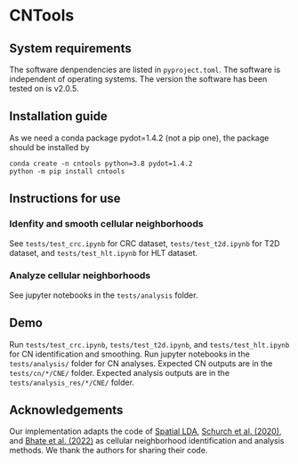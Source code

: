 # CNTools

## System requirements
The software denpendencies are listed in `pyproject.toml`. The software is independent of operating systems. The version the software has been tested on is v2.0.5.

## Installation guide
As we need a conda package pydot=1.4.2 (not a pip one), the package should be installed by
```
conda create -n cntools python=3.8 pydot=1.4.2
python -m pip install cntools
```

## Instructions for use

### Idenfity and smooth cellular neighborhoods
See `tests/test_crc.ipynb` for CRC dataset, `tests/test_t2d.ipynb` for T2D dataset, and `tests/test_hlt.ipynb` for HLT dataset.

### Analyze cellular neighborhoods
See jupyter notebooks in the `tests/analysis` folder.

## Demo
Run `tests/test_crc.ipynb`, `tests/test_t2d.ipynb`, and `tests/test_hlt.ipynb` for CN identification and smoothing. Run jupyter notebooks in the `tests/analysis/` folder for CN analyses. Expected CN outputs are in the `tests/cn/*/CNE/` folder. Expected analysis outputs are in the `tests/analysis_res/*/CNE/` folder.

## Acknowledgements
Our implementation adapts the code of [Spatial LDA](https://github.com/calico/spatial_lda), [Schurch et al. (2020)](https://github.com/nolanlab/NeighborhoodCoordination), and [Bhate et al. (2022)](https://github.com/nolanlab/TissueSchematics) as cellular neighborhood identification and analysis methods. We thank the authors for sharing their code.